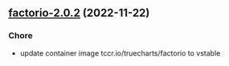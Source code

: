 

## [factorio-2.0.2](https://github.com/truecharts/charts/compare/factorioservermanager-2.0.1...factorio-2.0.2) (2022-11-22)

### Chore

- update container image tccr.io/truecharts/factorio to vstable
  
  